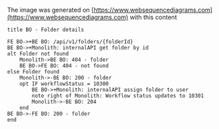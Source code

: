 The image was generated on [https://www.websequencediagrams.com](https://www.websequencediagrams.com)
with this content

```
title BO - Folder details

FE BO->+BE BO: /api/v1/folders/{folderId}
BE BO->+Monolith: internalAPI get folder by id
alt Folder not found
    Monolith->BE BO: 404 - folder
    BE BO->FE BO: 404 - not found
else Folder found
    Monolith->-BE BO: 200 - folder
    opt IF workflowStatus = 10300
        BE BO->+Monolith: internalAPI assign folder to user
        note right of Monolith: Workflow status updates to 10301
        Monolith->-BE BO: 204
    end
BE BO->-FE BO: 200 - folder
end
```
